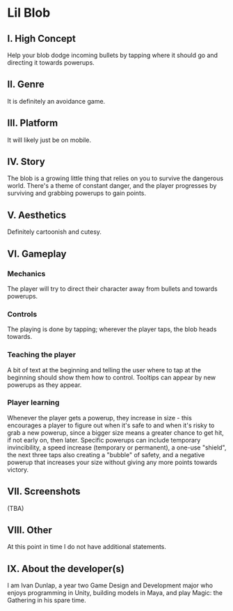 # Lil Blob

## I. High Concept
Help your blob dodge incoming bullets by tapping where it should go and directing it towards powerups.
## II. Genre
It is definitely an avoidance game.
## III. Platform
It will likely just be on mobile.
## IV. Story
The blob is a growing little thing that relies on you to survive the dangerous world. There's a theme of constant danger, and the player progresses by surviving and grabbing powerups to gain points.
## V. Aesthetics
Definitely cartoonish and cutesy.
## VI. Gameplay
### Mechanics
The player will try to direct their character away from bullets and towards powerups.
### Controls
The playing is done by tapping; wherever the player taps, the blob heads towards.
### Teaching the player
A bit of text at the beginning and telling the user where to tap at the beginning should show them how to control. Tooltips can appear by new powerups as they appear.
### Player learning
Whenever the player gets a powerup, they increase in size - this encourages a player to figure out when it's safe to and when it's risky to grab a new powerup, since a bigger size means a greater chance to get hit, if not early on, then later.
Specific powerups can include temporary invincibility, a speed increase (temporary or permanent), a one-use "shield", the next three taps also creating a "bubble" of safety, and a negative powerup that increases your size without giving any more points towards victory.
## VII. Screenshots
(TBA)
## VIII. Other
At this point in time I do not have additional statements.
## IX. About the developer(s)
I am Ivan Dunlap, a year two Game Design and Development major who enjoys programming in Unity, building models in Maya, and play Magic: the Gathering in his spare time.
